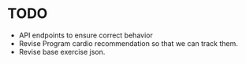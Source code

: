 # TODO

- API endpoints to ensure correct behavior
- Revise Program cardio recommendation so that we can track them.
- Revise base exercise json.